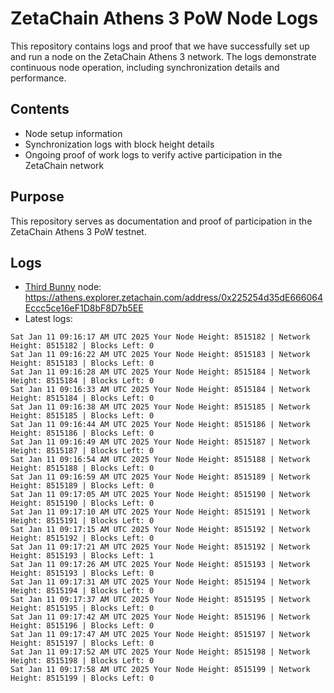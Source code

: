 # ZetaChain Athens 3 PoW Node Logs
This repository contains logs and proof that we have successfully set up and run a node on the ZetaChain Athens 3 network. The logs demonstrate continuous node operation, including synchronization details and performance.

## Contents
- Node setup information
- Synchronization logs with block height details
- Ongoing proof of work logs to verify active participation in the ZetaChain network

## Purpose
This repository serves as documentation and proof of participation in the ZetaChain Athens 3 PoW testnet.

## Logs

- [Third Bunny](https://thirdbunny.xyz/) node: https://athens.explorer.zetachain.com/address/0x225254d35dE666064Eccc5ce16eF1D8bF8D7b5EE
- Latest logs:
```
Sat Jan 11 09:16:17 AM UTC 2025 Your Node Height: 8515182 | Network Height: 8515182 | Blocks Left: 0
Sat Jan 11 09:16:22 AM UTC 2025 Your Node Height: 8515183 | Network Height: 8515183 | Blocks Left: 0
Sat Jan 11 09:16:28 AM UTC 2025 Your Node Height: 8515184 | Network Height: 8515184 | Blocks Left: 0
Sat Jan 11 09:16:33 AM UTC 2025 Your Node Height: 8515184 | Network Height: 8515184 | Blocks Left: 0
Sat Jan 11 09:16:38 AM UTC 2025 Your Node Height: 8515185 | Network Height: 8515185 | Blocks Left: 0
Sat Jan 11 09:16:44 AM UTC 2025 Your Node Height: 8515186 | Network Height: 8515186 | Blocks Left: 0
Sat Jan 11 09:16:49 AM UTC 2025 Your Node Height: 8515187 | Network Height: 8515187 | Blocks Left: 0
Sat Jan 11 09:16:54 AM UTC 2025 Your Node Height: 8515188 | Network Height: 8515188 | Blocks Left: 0
Sat Jan 11 09:16:59 AM UTC 2025 Your Node Height: 8515189 | Network Height: 8515189 | Blocks Left: 0
Sat Jan 11 09:17:05 AM UTC 2025 Your Node Height: 8515190 | Network Height: 8515190 | Blocks Left: 0
Sat Jan 11 09:17:10 AM UTC 2025 Your Node Height: 8515191 | Network Height: 8515191 | Blocks Left: 0
Sat Jan 11 09:17:15 AM UTC 2025 Your Node Height: 8515192 | Network Height: 8515192 | Blocks Left: 0
Sat Jan 11 09:17:21 AM UTC 2025 Your Node Height: 8515192 | Network Height: 8515193 | Blocks Left: 1
Sat Jan 11 09:17:26 AM UTC 2025 Your Node Height: 8515193 | Network Height: 8515193 | Blocks Left: 0
Sat Jan 11 09:17:31 AM UTC 2025 Your Node Height: 8515194 | Network Height: 8515194 | Blocks Left: 0
Sat Jan 11 09:17:37 AM UTC 2025 Your Node Height: 8515195 | Network Height: 8515195 | Blocks Left: 0
Sat Jan 11 09:17:42 AM UTC 2025 Your Node Height: 8515196 | Network Height: 8515196 | Blocks Left: 0
Sat Jan 11 09:17:47 AM UTC 2025 Your Node Height: 8515197 | Network Height: 8515197 | Blocks Left: 0
Sat Jan 11 09:17:52 AM UTC 2025 Your Node Height: 8515198 | Network Height: 8515198 | Blocks Left: 0
Sat Jan 11 09:17:58 AM UTC 2025 Your Node Height: 8515199 | Network Height: 8515199 | Blocks Left: 0
```

